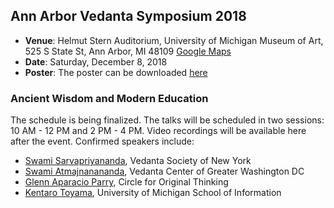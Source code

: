 ## Ann Arbor Vedanta Symposium 2018

* **Venue**: Helmut Stern Auditorium, University of Michigan Museum of Art, 525 S State St, Ann Arbor, MI 48109 [Google Maps](https://goo.gl/maps/V5kMxjVzjkn)
* **Date**: Saturday, December 8, 2018
* **Poster**: The poster can be downloaded [here](2018_files/A2VS2018.jpg)

### Ancient Wisdom and Modern Education

The schedule is being finalized. The talks will be scheduled in two sessions: 10 AM - 12 PM and 2 PM - 4 PM. Video recordings will be available here after the event. Confirmed speakers include:

- [Swami Sarvapriyananda](http://www.vedantany.org/resident-swamis/), Vedanta Society of New York
- [Swami Atmajnanananda](http://vedantanc.org/swami-atmajnanananda), Vedanta Center of Greater Washington DC
- [Glenn Aparacio Parry](https://originalthinking.us/glenn-aparicio-parry/), Circle for Original Thinking
- [Kentaro Toyama](http://www.kentarotoyama.org/), University of Michigan School of Information

